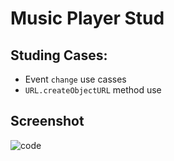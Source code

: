 # Music Player Stud
## Studing Cases:
- Event ``` change ``` use casses
- ``` URL.createObjectURL ``` method use

## Screenshot
![code](https://user-images.githubusercontent.com/82155000/124202907-de629000-dab1-11eb-9aec-cdcac462a746.JPG)
